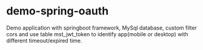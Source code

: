 # demo-spring-oauth
Demo application with springboot  framework, MySql database, custom filter cors and use table mst_jwt_token to identify  app(mobile or desktop) with different timeout/expired time.
